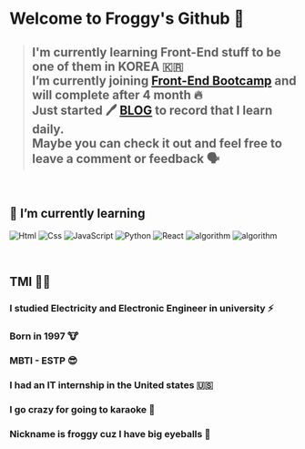 # Welcome to Froggy's Github 🐸

> ## I'm currently learning Front-End stuff to be one of them in KOREA 🇰🇷 <br>I’m currently joining [Front-End Bootcamp](https://fastcampus.co.kr/b2g_MegabyteSchool_feproject) and will complete after 4 month 🔥 <br> Just started 🖊 **[BLOG](https://evan6-6.tistory.com)** to record that I learn daily.<br> Maybe you can check it out and feel free to leave a comment or feedback 🗣


<br>

## 📖 I’m currently learning 


<img alt="Html" src ="https://img.shields.io/badge/HTML5-E34F26.svg?&style=for-the-badge&logo=HTML5&logoColor=white"/> <img alt="Css" src ="https://img.shields.io/badge/CSS3-1572B6.svg?&style=for-the-badge&logo=CSS3&logoColor=white"/> <img alt="JavaScript" src ="https://img.shields.io/badge/JavaScriipt-F7DF1E.svg?&style=for-the-badge&logo=JavaScript&logoColor=black"/> <img alt="Python" src ="https://img.shields.io/badge/Python-f1c23e.svg?&style=for-the-badge&logo=Python&logoColor=#396ca9&"/> <img alt="React" src ="https://img.shields.io/badge/React-white.svg?&style=for-the-badge&logo=React&logoColor=#61DAFB"/> <img alt="algorithm" src ="https://img.shields.io/badge/algorithm-006600.svg?&style=for-the-badge&logo=GNOME Terminal&logoColor=white"/> 
<img alt="algorithm" src ="https://img.shields.io/badge/Computer SCience-556DB3.svg?&style=for-the-badge&logo=PCGamingWiki&logoColor=white"/> 


<br>




## TMI 💁‍♂️

  

### I studied Electricity and Electronic Engineer in university ⚡️

###  Born in 1997 🐮

###  MBTI - ESTP 😎

###  I had an IT internship in the United states 🇺🇸

### I go crazy for going to karaoke 🎤

###  Nickname is froggy cuz I have big eyeballs 👀

